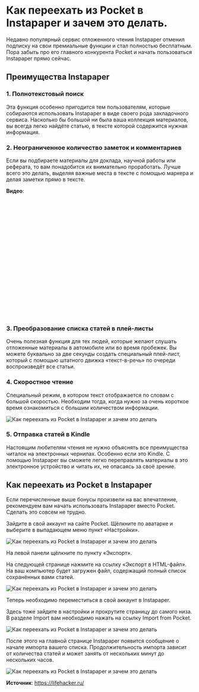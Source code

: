 # Как переехать из Pocket в Instapaper и зачем это делать.
Недавно популярный сервис отложенного чтения Instapaper отменил подписку на свои премиальные функции и стал полностью бесплатным. Пора забыть про его главного конкурента Pocket и начать пользоваться Instapaper прямо сейчас.

## Преимущества Instapaper
### 1. Полнотекстовый поиск 

Эта функция особенно пригодится тем пользователям, которые собираются использовать Instapaper в виде своего рода закладочного сервиса. Насколько бы большой ни была ваша коллекция материалов, вы всегда легко найдёте статью, в тексте которой содержится нужная информация.

### 2. Неограниченное количество заметок и комментариев

Если вы подбираете материалы для доклада, научной работы или реферата, то вам понадобится их внимательно проработать. Лучше всего это делать, выделяя важные места в тексте с помощью маркера и делая заметки прямо в тексте.

**Видео**:

<div class="youtube" id="bNUJCl6lppk" style="width: 560px; height: 315px;"></div>

### 3. Преобразование списка статей в плей-листы

Очень полезная функция для тех людей, которые желают слушать отложенные материалы в автомобиле или во время пробежек. Вы можете буквально за две секунды создать специальный плей-лист, который с помощью штатного движка «текст-в-речь» по очереди воспроизведёт все статьи.

### 4. Скоростное чтение

Специальный режим, в котором текст отображается по словам с большой скоростью. Необходим тогда, когда нужно за очень короткое время ознакомиться с большим количеством информации.

![Как переехать из Pocket в Instapaper и зачем это делать](/images/Webd/pocketToInstapaper_01.png 'Как переехать из Pocket в Instapaper и зачем это делать')

### 5. Отправка статей в Kindle

Настоящим любителям чтения не нужно объяснять все преимущества читалок на электронных чернилах. Особенно если это Kindle. С помощью Instapaper вы сможете легко переправлять материалы в это электронное устройство и читать их, не опасаясь за своё зрение.

## Как переехать из Pocket в Instapaper

Если перечисленные выше бонусы произвели на вас впечатление, рекомендуем вам начать использовать Instapaper вместо Pocket. Сделать это совсем не трудно.

Зайдите в свой аккаунт на сайте Pocket. Щёлкните по аватарке и выберите в выпадающем меню пункт «Настройки».

![Как переехать из Pocket в Instapaper и зачем это делать](/images/Webd/pocketToInstapaper_02.png 'Как переехать из Pocket в Instapaper и зачем это делать')

На левой панели щёлкните по пункту «Экспорт».

На следующей странице нажмите на ссылку «Экспорт в HTML-файл». На ваш компьютер будет загружен файл, содержащий полный список сохранённых вами статей.

![Как переехать из Pocket в Instapaper и зачем это делать](/images/Webd/pocketToInstapaper_03.png 'Как переехать из Pocket в Instapaper и зачем это делать')

Теперь необходимо переместиться в свой аккаунт в Instapaper.

Здесь тоже зайдите в настройки и прокрутите страницу до самого низа. В разделе Import вам необходимо нажать на ссылку Import from Pocket.

![Как переехать из Pocket в Instapaper и зачем это делать](/images/Webd/pocketToInstapaper_04.png 'Как переехать из Pocket в Instapaper и зачем это делать')

После этого на главной странице Instapaper появится сообщение о начале импорта вашего списка. Продолжительность импорта зависит от количества статей и может занять от нескольких минут до нескольких часов.

![Как переехать из Pocket в Instapaper и зачем это делать](/images/Webd/pocketToInstapaper_05.png 'Как переехать из Pocket в Instapaper и зачем это делать')

**Источник**: https://lifehacker.ru/
